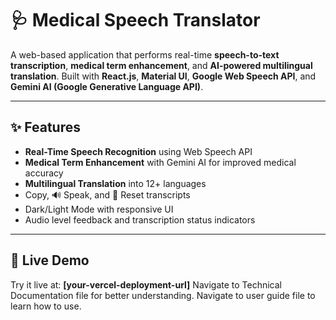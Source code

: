 # 🩺 Medical Speech Translator

A web-based application that performs real-time **speech-to-text transcription**, **medical term enhancement**, and **AI-powered multilingual translation**. Built with **React.js**, **Material UI**, **Google Web Speech API**, and **Gemini AI (Google Generative Language API)**.

---

## ✨ Features

-  **Real-Time Speech Recognition** using Web Speech API
-  **Medical Term Enhancement** with Gemini AI for improved medical accuracy
-  **Multilingual Translation** into 12+ languages
-  Copy, 🔊 Speak, and 🔁 Reset transcripts
-  Dark/Light Mode with responsive UI
-  Audio level feedback and transcription status indicators

---

## 🚀 Live Demo

Try it live at: **[your-vercel-deployment-url]**
Navigate to Technical Documentation file for better understanding.
Navigate to user guide file to learn how to use.
